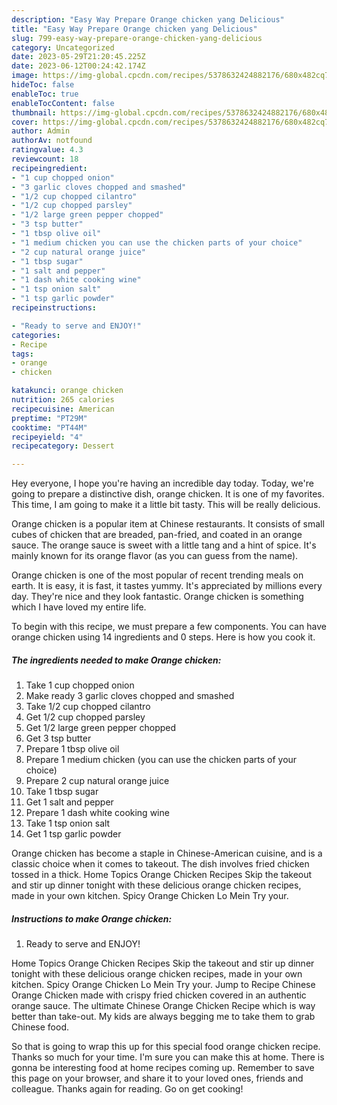 ```yaml
---
description: "Easy Way Prepare Orange chicken yang Delicious"
title: "Easy Way Prepare Orange chicken yang Delicious"
slug: 799-easy-way-prepare-orange-chicken-yang-delicious
category: Uncategorized
date: 2023-05-29T21:20:45.225Z
date: 2023-06-12T00:24:42.174Z
image: https://img-global.cpcdn.com/recipes/5378632424882176/680x482cq70/orange-chicken-recipe-main-photo.jpg
hideToc: false
enableToc: true
enableTocContent: false
thumbnail: https://img-global.cpcdn.com/recipes/5378632424882176/680x482cq70/orange-chicken-recipe-main-photo.jpg
cover: https://img-global.cpcdn.com/recipes/5378632424882176/680x482cq70/orange-chicken-recipe-main-photo.jpg
author: Admin
authorAv: notfound
ratingvalue: 4.3
reviewcount: 18
recipeingredient:
- "1 cup chopped onion"
- "3 garlic cloves chopped and smashed"
- "1/2 cup chopped cilantro"
- "1/2 cup chopped parsley"
- "1/2 large green pepper chopped"
- "3 tsp butter"
- "1 tbsp olive oil"
- "1 medium chicken you can use the chicken parts of your choice"
- "2 cup natural orange juice"
- "1 tbsp sugar"
- "1 salt and pepper"
- "1 dash white cooking wine"
- "1 tsp onion salt"
- "1 tsp garlic powder"
recipeinstructions:

- "Ready to serve and ENJOY!"
categories:
- Recipe
tags:
- orange
- chicken

katakunci: orange chicken 
nutrition: 265 calories
recipecuisine: American
preptime: "PT29M"
cooktime: "PT44M"
recipeyield: "4"
recipecategory: Dessert

---
```



Hey everyone, I hope you're having an incredible day today. Today, we're going to prepare a distinctive dish, orange chicken. It is one of my favorites. This time, I am going to make it a little bit tasty. This will be really delicious.

Orange chicken is a popular item at Chinese restaurants. It consists of small cubes of chicken that are breaded, pan-fried, and coated in an orange sauce. The orange sauce is sweet with a little tang and a hint of spice. It&#39;s mainly known for its orange flavor (as you can guess from the name).

Orange chicken is one of the most popular of recent trending meals on earth. It is easy, it is fast, it tastes yummy. It's appreciated by millions every day. They're nice and they look fantastic. Orange chicken is something which I have loved my entire life.


To begin with this recipe, we must prepare a few components. You can have orange chicken using 14 ingredients and 0 steps. Here is how you cook it.

<!--inarticleads1-->

##### The ingredients needed to make Orange chicken:

1. Take 1 cup chopped onion
1. Make ready 3 garlic cloves chopped and smashed
1. Take 1/2 cup chopped cilantro
1. Get 1/2 cup chopped parsley
1. Get 1/2 large green pepper chopped
1. Get 3 tsp butter
1. Prepare 1 tbsp olive oil
1. Prepare 1 medium chicken (you can use the chicken parts of your choice)
1. Prepare 2 cup natural orange juice
1. Take 1 tbsp sugar
1. Get 1 salt and pepper
1. Prepare 1 dash white cooking wine
1. Take 1 tsp onion salt
1. Get 1 tsp garlic powder


Orange chicken has become a staple in Chinese-American cuisine, and is a classic choice when it comes to takeout. The dish involves fried chicken tossed in a thick. Home Topics Orange Chicken Recipes Skip the takeout and stir up dinner tonight with these delicious orange chicken recipes, made in your own kitchen. Spicy Orange Chicken Lo Mein Try your. 

<!--inarticleads2-->

##### Instructions to make Orange chicken:


1. Ready to serve and ENJOY!

Home Topics Orange Chicken Recipes Skip the takeout and stir up dinner tonight with these delicious orange chicken recipes, made in your own kitchen. Spicy Orange Chicken Lo Mein Try your. Jump to Recipe Chinese Orange Chicken made with crispy fried chicken covered in an authentic orange sauce. The ultimate Chinese Orange Chicken Recipe which is way better than take-out. My kids are always begging me to take them to grab Chinese food. 

So that is going to wrap this up for this special food orange chicken recipe. Thanks so much for your time. I'm sure you can make this at home. There is gonna be interesting food at home recipes coming up. Remember to save this page on your browser, and share it to your loved ones, friends and colleague. Thanks again for reading. Go on get cooking!

